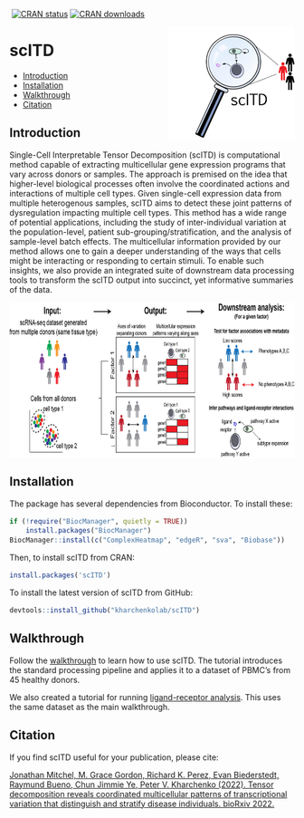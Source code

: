 
<!-- README.md is generated from README.Rmd. Please edit that file -->
<!-- badges: start -->

[![<kharchenkolab>](https://circleci.com/gh/kharchenkolab/scITD.svg?style=svg)](https://app.circleci.com/pipelines/github/kharchenkolab/scITD)
[![CRAN status](https://www.r-pkg.org/badges/version/scITD)](https://cran.r-project.org/package=scITD)
[![CRAN downloads](https://cranlogs.r-pkg.org/badges/scITD)](https://cran.r-project.org/package=scITD)
<!-- badges: end -->

<img src="https://github.com/kharchenkolab/scITD/blob/develop/inst/scITD_logo.png" align="right" height="200">

# scITD

- [Introduction](#introduction)
- [Installation](#installation)
- [Walkthrough](#walkthrough)
- [Citation](#citation)

## Introduction

Single-Cell Interpretable Tensor Decomposition (scITD) is computational
method capable of extracting multicellular gene expression programs that
vary across donors or samples. The approach is premised on the idea that
higher-level biological processes often involve the coordinated actions
and interactions of multiple cell types. Given single-cell expression
data from multiple heterogenous samples, scITD aims to detect these
joint patterns of dysregulation impacting multiple cell types. This
method has a wide range of potential applications, including the study
of inter-individual variation at the population-level, patient
sub-grouping/stratification, and the analysis of sample-level batch
effects. The multicellular information provided by our method allows one
to gain a deeper understanding of the ways that cells might be
interacting or responding to certain stimuli. To enable such insights,
we also provide an integrated suite of downstream data processing tools
to transform the scITD output into succinct, yet informative summaries
of the data.

<img src="https://github.com/kharchenkolab/scITD/blob/develop/inst/scITD_overview_v2.jpg" align="center" height="275">


## Installation

The package has several dependencies from Bioconductor. To install these:
``` r
if (!require("BiocManager", quietly = TRUE))
    install.packages("BiocManager")
BiocManager::install(c("ComplexHeatmap", "edgeR", "sva", "Biobase"))
```

Then, to install scITD from CRAN:

``` r
install.packages('scITD')
```

To install the latest version of scITD from GitHub:

``` r
devtools::install_github("kharchenkolab/scITD")
```

## Walkthrough

Follow the [walkthrough](https://pklab.med.harvard.edu/jonathan/) to
learn how to use scITD. The tutorial introduces the standard processing
pipeline and applies it to a dataset of PBMC’s from 45 healthy donors.

We also created a tutorial for running [ligand-receptor analysis](https://pklab.med.harvard.edu/jonathan/LR_analysis.html). This uses the same dataset as the main walkthrough.

## Citation

If you find scITD useful for your publication, please cite:

[Jonathan Mitchel, M. Grace Gordon, Richard K. Perez, Evan Biederstedt, Raymund Bueno, Chun Jimmie Ye, Peter V. Kharchenko (2022). Tensor        decomposition reveals coordinated multicellular patterns of transcriptional variation that distinguish and stratify disease individuals.        bioRxiv 2022.](https://www.biorxiv.org/content/10.1101/2022.02.16.480703v1)
